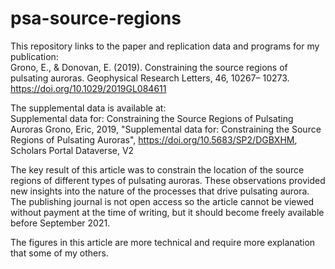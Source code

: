 # psa-source-regions
This repository links to the paper and replication data and programs for my publication:  
Grono, E., & Donovan, E. (2019). Constraining the source regions of pulsating auroras. Geophysical Research Letters, 46, 10267– 10273. https://doi.org/10.1029/2019GL084611  
 
The supplemental data is available at:  
Supplemental data for: Constraining the Source Regions of Pulsating Auroras
Grono, Eric, 2019, "Supplemental data for: Constraining the Source Regions of Pulsating Auroras", https://doi.org/10.5683/SP2/DGBXHM, Scholars Portal Dataverse, V2  

The key result of this article was to constrain the location of the source regions of different types of pulsating auroras.  These observations provided new insights into the nature of the processes that drive pulsating aurora.  The publishing journal is not open access so the article cannot be viewed without payment at the time of writing, but it should become freely available before September 2021.

The figures in this article are more technical and require more explanation that some of my others.